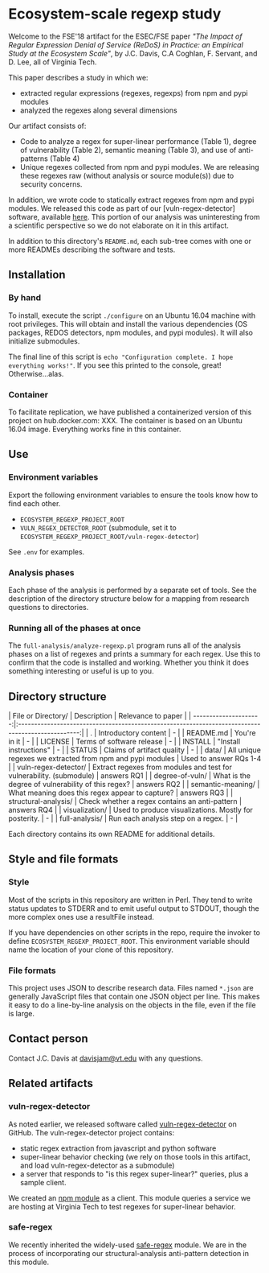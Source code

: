 # Ecosystem-scale regexp study

Welcome to the FSE'18 artifact for the ESEC/FSE paper *"The Impact of Regular Expression Denial of Service (ReDoS) in Practice: an Empirical Study at the Ecosystem Scale"*, by J.C. Davis, C.A Coghlan, F. Servant, and D. Lee, all of Virginia Tech.

This paper describes a study in which we:
- extracted regular expressions (regexes, regexps) from npm and pypi modules
- analyzed the regexes along several dimensions

Our artifact consists of:
- Code to analyze a regex for super-linear performance (Table 1), degree of vulnerability (Table 2), semantic meaning (Table 3), and use of anti-patterns (Table 4)
- Unique regexes collected from npm and pypi modules. We are releasing these regexes raw (without analysis or source module(s)) due to security concerns.

In addition, we wrote code to statically extract regexes from npm and pypi modules.
We released this code as part of our [vuln-regex-detector] software, available [here](https://github.com/davisjam/vuln-regex-detector).
This portion of our analysis was uninteresting from a scientific perspective so we do not elaborate on it in this artifact.

In addition to this directory's `README.md`, each sub-tree comes with one or more READMEs describing the software and tests.

## Installation

### By hand

To install, execute the script `./configure` on an Ubuntu 16.04 machine with root privileges.
This will obtain and install the various dependencies (OS packages, REDOS detectors, npm modules, and pypi modules).
It will also initialize submodules.

The final line of this script is `echo "Configuration complete. I hope everything works!"`.
If you see this printed to the console, great!
Otherwise...alas.

### Container

To facilitate replication, we have published a containerized version of this project on hub.docker.com: XXX.
The container is based on an Ubuntu 16.04 image.
Everything works fine in this container.

## Use

### Environment variables

Export the following environment variables to ensure the tools know how to find each other.
- `ECOSYSTEM_REGEXP_PROJECT_ROOT`
- `VULN_REGEX_DETECTOR_ROOT` (submodule, set it to `ECOSYSTEM_REGEXP_PROJECT_ROOT/vuln-regex-detector`)

See `.env` for examples.

### Analysis phases

Each phase of the analysis is performed by a separate set of tools.
See the description of the directory structure below for a mapping from research questions to directories.

### Running all of the phases at once

The `full-analysis/analyze-regexp.pl` program runs all of the analysis phases on a list of regexes and prints a summary for each regex.
Use this to confirm that the code is installed and working. Whether you think it does something interesting or useful is up to you.

## Directory structure

| File or Directory/    | Description | Relevance to paper |
| ---------------------:|:-------------------------------------------------------------------------------------------------:|
| .                     | Introductory content                                      | - |
| README.md             | You're in it                                              | - |
| LICENSE               | Terms of software release                                 | - |
| INSTALL               | "Install instructions"                                    | - |
| STATUS                | Claims of artifact quality                                | - |
| data/                 | All unique regexes we extracted from npm and pypi modules | Used to answer RQs 1-4 |
| vuln-regex-detector/  | Extract regexes from modules and test for vulnerability. (submodule) | answers RQ1 |
| degree-of-vuln/       | What is the degree of vulnerability of this regex?        | answers RQ2 |
| semantic-meaning/     | What meaning does this regex appear to capture?           | answers RQ3 |
| structural-analysis/  | Check whether a regex contains an anti-pattern            | answers RQ4 |
| visualization/        | Used to produce visualizations. Mostly for posterity.     | - |
| full-analysis/        | Run each analysis step on a regex.                        | - |

Each directory contains its own README for additional details.

## Style and file formats

### Style

Most of the scripts in this repository are written in Perl.
They tend to write status updates to STDERR and to emit useful output to STDOUT, though the more complex ones use a resultFile instead.

If you have dependencies on other scripts in the repo, require the invoker to define `ECOSYSTEM_REGEXP_PROJECT_ROOT`.
This environment variable should name the location of your clone of this repository.

### File formats

This project uses JSON to describe research data.
Files named `*.json` are generally JavaScript files that contain one JSON object per line.
This makes it easy to do a line-by-line analysis on the objects in the file, even if the file is large.

## Contact person

Contact J.C. Davis at davisjam@vt.edu with any questions.

## Related artifacts

### vuln-regex-detector

As noted earlier, we released software called [vuln-regex-detector](https://github.com/davisjam/vuln-regex-detector) on GitHub.
The vuln-regex-detector project contains:
- static regex extraction from javascript and python software
- super-linear behavior checking (we rely on those tools in this artifact, and load vuln-regex-detector as a submodule)
- a server that responds to "is this regex super-linear?" queries, plus a sample client.

We created an [npm module](https://www.npmjs.com/package/vuln-regex-detector) as a client. This module queries a service we are hosting at Virginia Tech to test regexes for super-linear behavior.

### safe-regex

We recently inherited the widely-used [safe-regex](https://www.npmjs.com/package/safe-regex) module.
We are in the process of incorporating our structural-analysis anti-pattern detection in this module.
